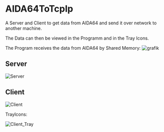 # AIDA64ToTcpIp

A Server and Client to get data from AIDA64 and send it over network to another machine. 

The Data can then be viewed in the Programm and in the Tray Icons.

The Program receives the data from AIDA64 by Shared Memory:
![grafik](https://github.com/Bedrock99/AIDA64ToTcpIp/assets/40817744/c5b99b22-f1f5-4417-b874-99201114f643)


## Server
![Server](https://github.com/Bedrock99/AIDA64ToTcpIp/assets/40817744/650404b8-9e9e-4de8-9f1c-a1e926b9c336)

## Client

![Client](https://github.com/Bedrock99/AIDA64ToTcpIp/assets/40817744/45c144c6-8b25-453b-85dd-131baba8a93e)

TrayIcons:

![Client_Tray](https://github.com/Bedrock99/AIDA64ToTcpIp/assets/40817744/53b6e148-c6e4-48d5-b0bf-15f78dd934ce)
